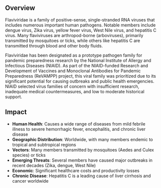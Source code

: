 ## Overview

Flaviviridae is a family of positive-sense, single-stranded RNA viruses that includes numerous important human pathogens. Notable members include dengue virus, Zika virus, yellow fever virus, West Nile virus, and hepatitis C virus. Many flaviviruses are arthropod-borne (arboviruses), primarily transmitted by mosquitoes or ticks, while others like hepatitis C are transmitted through blood and other body fluids.

Flaviviridae has been designated as a prototype pathogen family for pandemic preparedness research by the National Institute of Allergy and Infectious Diseases (NIAID). As part of the NIAID-funded Research and Development of Vaccines and Monoclonal Antibodies for Pandemic Preparedness (ReVAMPP) project, this viral family was prioritized due to its significant potential for causing outbreaks and public health emergencies. NIAID selected virus families of concern with insufficient research, inadequate medical countermeasures, and low to moderate historical support.

## Impact

- **Human Health**: Causes a wide range of diseases from mild febrile illness to severe hemorrhagic fever, encephalitis, and chronic liver disease
- **Geographic Distribution**: Worldwide, with many members endemic to tropical and subtropical regions
- **Vectors**: Many members transmitted by mosquitoes (Aedes and Culex species) or ticks
- **Emerging Threats**: Several members have caused major outbreaks in recent decades (Zika, dengue, West Nile)
- **Economic**: Significant healthcare costs and productivity losses
- **Chronic Disease**: Hepatitis C is a leading cause of liver cirrhosis and cancer worldwide
